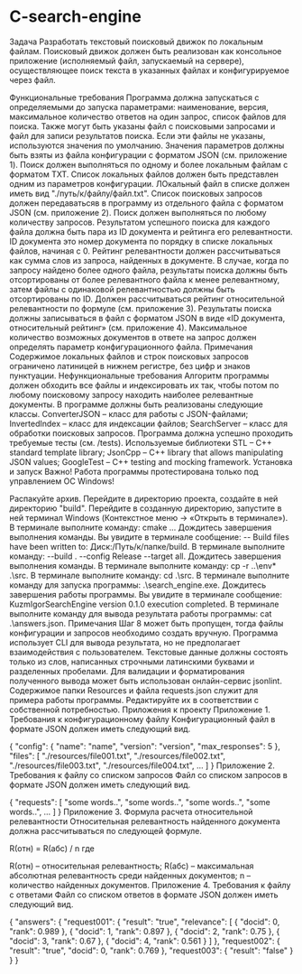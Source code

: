 # C-search-engine
Задача
Разработать текстовый поисковый движок по локальным файлам. Поисковый движок должен быть реализован как консольное приложение (исполняемый файл, запускаемый на сервере), осуществляющее поиск текста в указанных файлах и конфигурируемое через файл.

Функциональные требования
Программа должна запускаться с определяемыми до запуска параметрами: наименование, версия, максимальное количество ответов на один запрос, список файлов для поиска. Также могут быть указаны файл с поисковыми запросами и файл для записи результатов поиска. Если эти файлы не указаны, используются значения по умолчанию.
Значения параметров должны быть взяты из файла конфигурации с форматом JSON (см. приложение 1).
Поиск должен выполняться по одному и более локальным файлам с форматом TXT.
Список локальных файлов должен быть представлен одним из параметров конфигурации.
ЛОкальный файл в списке должен иметь вид "./путь/к/файлу/файл.txt".
Список поисковых запросов должен передаватьсяв в программу из отдельного файла с форматом JSON (см. приложение 2).
Поиск должен выполняться по любому количеству запросов.
Результатом успешного поиска для каждого файла должна быть пара из ID документа и рейтинга его релевантности. ID документа это номер документа по порядку в списке локальных файлов, начиная с 0.
Рейтинг релевантности должен рассчитываться как сумма слов из запроса, найденных в документе.
В случае, когда по запросу найдено более одного файла, результаты поиска должны быть отсортированы от более релевантного файла к менее релевантному, затем файлы с одинаковой релевантностью должны быть отсортированы по ID.
Должен рассчитываться рейтинг относительной релевантности по формуле (см. приложение 3).
Результаты поиска должны записываться в файл с форматом JSON в виде «ID документа, относительный рейтинг» (см. приложение 4).
Максимальное количество возможных документов в ответе на запрос должен определять параметр конфигурационного файла.
Примечания
Содержимое локальных файлов и строк поисковых запросов ограничено латиницей в нижнем регистре, без цифр и знаков пунктуации.
Нефункциональные требования
Алгоритм программы должен обходить все файлы и индексировать их так, чтобы потом по любому поисковому запросу находить наиболее релевантные документы.
В программе должны быть реализованы следующие классы.
ConverterJSON – класс для работы с JSON-файлами;
InvertedIndex – класс для индексации файлов;
SearchServer – класс для обработки поисковых запросов.
Программа должна успешно проходить требуемые тесты (см. /tests).
Используемые библиотеки
STL – C++ standard template library;
JsonCpp – C++ library that allows manipulating JSON values;
GoogleTest – C++ testing and mocking framework.
Установка и запуск
Важно! Работа программы протестирована только под управлением ОС Windows!

Распакуйте архив.
Перейдите в директорию проекта, создайте в ней директорию "build".
Перейдите в созданную директорию, запустите в ней терминал Windows (Контекстное меню -> «Открыть в терминале»).
В терминале выполните команду: cmake ...
Дождитесь завершения выполнения команды. Вы увидите в терминале сообщение: -- Build files have been written to: Диск:/Путь/к/папке/build.
В терминале выполните команду: --build . --config Release --target all.
Дождитесь завершения выполнения команды.
В терминале выполните команду: cp -r ..\env\* .\src\.
В терминале выполните команду: cd .\src\.
В терминале выполните команду для запуска программы: .\search_engine.exe.
Дождитесь завершения работы программы. Вы увидите в терминале сообщение: KuzmIgorSearchEngine version 0.1.0 execution completed.
В терминале выполните команду для вывода результата работы программы: cat .\answers.json.
Примечания
Шаг 8 может быть пропущен, тогда файлы конфигурации и запросов необходимо создать вручную.
Программа использует CLI для вывода результата, но не предполагает взаимодействия с пользователем.
Текстовые данные должны состоять только из слов, написанных строчными латинскими буквами и разделенных пробелами.
Для валидации и форматирования полученного вывода может быть использован онлайн-сервис jsonlint.
Содержимое папки Resources и файла requests.json служит для примера работы программы. Редактируйте их в соответствии с собственной потребностью.
Приложения к проекту
Приложение 1. Требования к конфигурационному файлу
Конфигурационный файл в формате JSON должен иметь следующий вид.

{
    "config": {
        "name": "name",
        "version": "version",
        "max_responses": 5
    },
    "files": [
        "./resources/file001.txt",
        "./resources/file002.txt",
        "./resources/file003.txt",
        "./resources/file004.txt",
        …
    ]
}
Приложение 2. Требования к файлу со списком запросов
Файл со списком запросов в формате JSON должен иметь следующий вид.

{
    "requests": [
        "some words..",
        "some words..",
        "some words..",
        "some words..",
        …
    ]
}
Приложение 3. Формула расчета относительной релевантности
Относительная релевантность найденного документа должна рассчитываться по следующей формуле.

R(отн) = R(абс) / n
где

R(отн) – относительная релевантность;
R(абс) – максимальная абсолютная релевантность среди найденных документов;
n – количество найденных документов.
Приложение 4. Требования к файлу с ответами
Файл со списком ответов в формате JSON должен иметь следующий вид.

{
    "answers": {
        "request001": {
            "result": "true",
            "relevance": [
                {
                    "docid": 0,
                    "rank": 0.989
                },
                {
                    "docid": 1,
                    "rank": 0.897
                },
                {
                    "docid": 2,
                    "rank": 0.75
                },
                {
                    "docid": 3,
                    "rank": 0.67
                },
                {
                    "docid": 4,
                    "rank": 0.561
                }
            ]
        },
        "request002": {
            "result": "true",
            "docid": 0,
            "rank": 0.769
        },
        "request003": {
            "result": "false"
        }
    }
}
